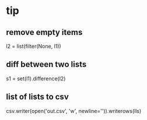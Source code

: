 # tip

## remove empty items
  l2 = list(filter(None, l1))

## diff between two lists
  s1 = set(l1).difference(l2)
  
## list of lists to csv
  csv.writer(open('out.csv', 'w', newline='')).writerows(lls)